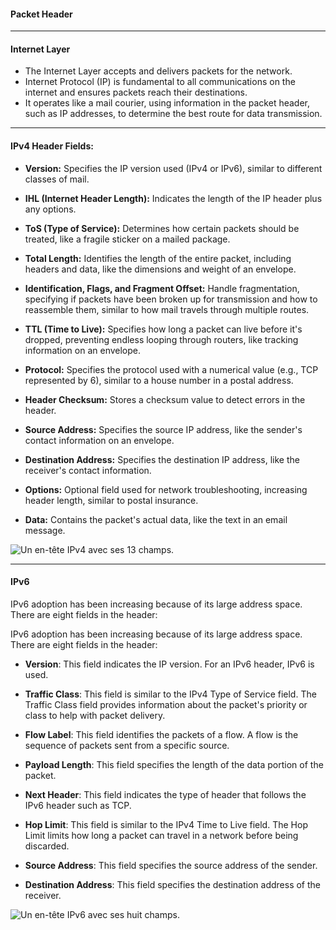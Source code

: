 #### Packet Header

-----

#### Internet Layer

- The Internet Layer accepts and delivers packets for the network.
- Internet Protocol (IP) is fundamental to all communications on the internet and ensures packets reach their destinations.
- It operates like a mail courier, using information in the packet header, such as IP addresses, to determine the best route for data transmission.

---

#### IPv4 Header Fields:

- **Version:** Specifies the IP version used (IPv4 or IPv6), similar to different classes of mail.

- **IHL (Internet Header Length):** Indicates the length of the IP header plus any options.

- **ToS (Type of Service):** Determines how certain packets should be treated, like a fragile sticker on a mailed package.

- **Total Length:** Identifies the length of the entire packet, including headers and data, like the dimensions and weight of an envelope.

- **Identification, Flags, and Fragment Offset:** Handle fragmentation, specifying if packets have been broken up for transmission and how to reassemble them, similar to how mail travels through multiple routes.

- **TTL (Time to Live):** Specifies how long a packet can live before it's dropped, preventing endless looping through routers, like tracking information on an envelope.

- **Protocol:** Specifies the protocol used with a numerical value (e.g., TCP represented by 6), similar to a house number in a postal address.

- **Header Checksum:** Stores a checksum value to detect errors in the header.

- **Source Address:** Specifies the source IP address, like the sender's contact information on an envelope.

- **Destination Address:** Specifies the destination IP address, like the receiver's contact information.

- **Options:** Optional field used for network troubleshooting, increasing header length, similar to postal insurance.

- **Data:** Contains the packet's actual data, like the text in an email message.

<img title="" src="https://d3c33hcgiwev3.cloudfront.net/imageAssetProxy.v1/jkb0TBrPQSq9YoCeruRfqA_e1ec815e1edd4447a9a51b7f8945ccf1_7Fe1r5PP-rO933_0njaasi_PLYxnCK70uwxT7ZVgtLukfU1L_3B4ppP4aiLOiZ1QNlZCuuLku28h-mpQ5lEnQKly8HIeoDkaEvqkdh4Xbb_U9ba52JscXUcrmQFcluGPBPqNqA1v_gYZwv_JqR4di7niNF2R5uy2JBR0r-QshhE6zOIghv4lUCWa96872A?expiry=1697155200000&hmac=ra47XkAi-jDkAxMrvogf-iXviki46_oUCNzx_dgg9KQ" alt="Un en-tête IPv4 avec ses 13 champs." data-align="center">

---

#### **IPv6**

IPv6 adoption has been increasing because of its large address space. There are eight fields in the header:

IPv6 adoption has been increasing because of its large address space. There are eight fields in the header:

- **Version**: This field indicates the IP version. For an IPv6 header, IPv6 is used.

- **Traffic Class**: This field is similar to the IPv4 Type of Service field. The Traffic Class field provides information about the packet's priority or class to help with packet delivery.

- **Flow Label**: This field identifies the packets of a flow. A flow is the sequence of packets sent from a specific source. 

- **Payload Length**: This field specifies the length of the data portion of the packet.

- **Next Header**: This field indicates the type of header that follows the IPv6 header such as TCP.

- **Hop Limit**: This field is similar to the IPv4 Time to Live field. The Hop Limit limits how long a packet can travel in a network before being discarded.

- **Source Address**: This field specifies the source address of the sender.

- **Destination Address**: This field specifies the destination address of the receiver.

<img src="https://d3c33hcgiwev3.cloudfront.net/imageAssetProxy.v1/i8ZlXBWcQnKMc9AvaOlTrg_9ae604f634bc4ea3b0bced51911d32f1_XjvmdLkZuzfhKQ0zQ_4RnCZGNxP0FDCtB0i8iwWtu30GL05Ziixkcd3YNSK8ng5tiu3X3XVOypCPywtGP01diUAvVWEkjwGWk7E_4fpFZdntBgohToxkS5cNsyZtqKsRCmssQUmWlH8Xhn2oJKG55Kv0-CUjA8Kj3yhZXTWbjjV4pYcCH9EUwPWpyFnhCQ?expiry=1697155200000&hmac=yDPfOGIRpGKy2FgmdXYHxjBxH9VbsfZAHZcgAef-OtA" title="" alt="Un en-tête IPv6 avec ses huit champs." data-align="center">
